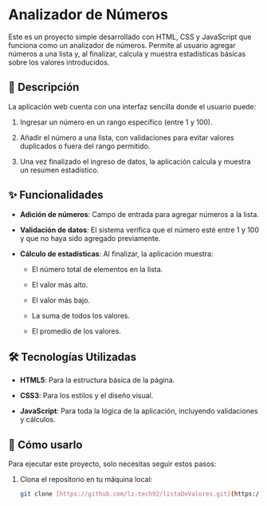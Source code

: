 # Analizador de Números

Este es un proyecto simple desarrollado con HTML, CSS y JavaScript que funciona como un analizador de números. Permite al usuario agregar números a una lista y, al finalizar, calcula y muestra estadísticas básicas sobre los valores introducidos.

## 📜 Descripción

La aplicación web cuenta con una interfaz sencilla donde el usuario puede:

1. Ingresar un número en un rango específico (entre 1 y 100).

2. Añadir el número a una lista, con validaciones para evitar valores duplicados o fuera del rango permitido.

3. Una vez finalizado el ingreso de datos, la aplicación calcula y muestra un resumen estadístico.

## ✨ Funcionalidades

* **Adición de números**: Campo de entrada para agregar números a la lista.

* **Validación de datos**: El sistema verifica que el número esté entre 1 y 100 y que no haya sido agregado previamente.

* **Cálculo de estadísticas**: Al finalizar, la aplicación muestra:

  * El número total de elementos en la lista.

  * El valor más alto.

  * El valor más bajo.

  * La suma de todos los valores.

  * El promedio de los valores.

## 🛠️ Tecnologías Utilizadas

* **HTML5**: Para la estructura básica de la página.

* **CSS3**: Para los estilos y el diseño visual.

* **JavaScript**: Para toda la lógica de la aplicación, incluyendo validaciones y cálculos.

## 🚀 Cómo usarlo

Para ejecutar este proyecto, solo necesitas seguir estos pasos:

1. Clona el repositorio en tu máquina local:

   ```bash
   git clone [https://github.com/lz-tech92/listaDeValores.git](https://github.com/lz-tech92/listaDeValores.git)
